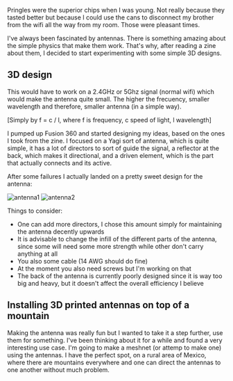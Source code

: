 Pringles were the superior chips when I was young. Not really because they tasted better but because I could use the cans to disconnect my brother from the wifi all the way from my room. Those were pleasant times.

I've always been fascinated by antennas. There is something amazing about the simple physics that make them work. That's why, after reading a zine about them, I decided to start experimenting with some simple 3D designs.

## 3D design

This would have to work on a 2.4GHz or 5Ghz signal (normal wifi) which would make the antenna quite small. The higher the frecuency, smaller wavelength and therefore, smaller antenna (in a simple way).

[Simply by f = c / l, where f is frequency, c speed of light, l wavelength]

I pumped up Fusion 360 and started designing my ideas, based on the ones I took from the zine. I focused on a Yagi sort of antenna, which is quite simple, it has a lot of directors to sort of guide the signal, a reflector at the back, which makes it directional, and a driven element, which is the part that actually connects and its active.

After some failures I actually landed on a pretty sweet design for the antenna:

![antenna1](/assets/img/antennas/an1.jpg)
![antenna2](/assets/img/antennas/an_printing1.jpg)

Things to consider: 
 - One can add more directors, I chose this amount simply for maintaining the antenna decently upwards
 - It is advisable to change the infill of the different parts of the antenna, since some will need some more strength while other don't carry anything at all
 - You also some cable (14 AWG should do fine)
 - At the moment you also need screws but I'm working on that
 - The back of the antenna is currently poorly designed since it is way too big and heavy, but it doesn't affect the overall efficiency I believe

## Installing 3D printed antennas on top of a mountain

Making the antenna was really fun but I wanted to take it a step further, use them for something. I've been thinking about it for a while and found a very interesting use case. I'm going to make a meshnet (or attemp to make one) using the antennas. I have the perfect spot, on a rural area of Mexico, where there are mountains everywhere and one can direct the antennas to one another without much problem.

